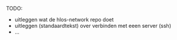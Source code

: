 TODO:

- uitleggen wat de hlos-network repo doet
- uitleggen (standaardtekst) over verbinden met eeen server (ssh)
- ...